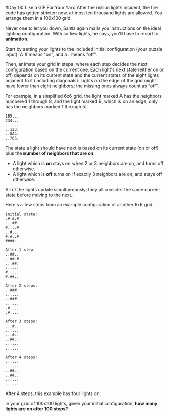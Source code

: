 #Day 18: Like a GIF For Your Yard
After the million lights incident, the fire code has gotten stricter: now, at most ten thousand lights are allowed. 
You arrange them in a 100x100 grid.

Never one to let you down, Santa again mails you instructions on the ideal lighting configuration. With so few 
lights, he says, you'll have to resort to **animation**.

Start by setting your lights to the included initial configuration (your puzzle input). A # means "on", and a . 
means "off".

Then, animate your grid in steps, where each step decides the next configuration based on the current one. 
Each light's next state (either on or off) depends on its current state and the current states of the eight 
lights adjacent to it (including diagonals). Lights on the edge of the grid might have fewer than eight neighbors; 
the missing ones always count as "off".

For example, in a simplified 6x6 grid, the light marked A has the neighbors numbered 1 through 8, and the 
light marked B, which is on an edge, only has the neighbors marked 1 through 5:
```
1B5...
234...
......
..123.
..8A4.
..765.
```
The state a light should have next is based on its current state (on or off) plus the **number of neighbors that are on**:

* A light which is **on** stays on when 2 or 3 neighbors are on, and turns off otherwise.
* A light which is **off** turns on if exactly 3 neighbors are on, and stays off otherwise.

All of the lights update simultaneously; they all consider the same current state before moving to the next.

Here's a few steps from an example configuration of another 6x6 grid:
```
Initial state:
.#.#.#
...##.
#....#
..#...
#.#..#
####..

After 1 step:
..##..
..##.#
...##.
......
#.....
#.##..

After 2 steps:
..###.
......
..###.
......
.#....
.#....

After 3 steps:
...#..
......
...#..
..##..
......
......

After 4 steps:
......
......
..##..
..##..
......
......
```
After 4 steps, this example has four lights on.

In your grid of 100x100 lights, given your initial configuration, **how many lights are on after 100 steps?**